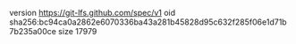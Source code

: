 version https://git-lfs.github.com/spec/v1
oid sha256:bc94ca0a2862e6070336ba43a281b45828d95c632f285f06e1d71b7b235a00ce
size 17979
